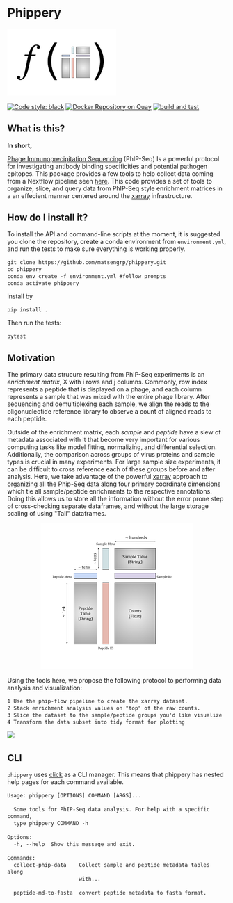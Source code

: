 # Phippery

<p>
  <img src="data/cartoons/Xarray_function.png" width="250">
</p>

[![Code style: black](https://img.shields.io/badge/code%20style-black-000000.svg)](https://github.com/psf/black)
[![Docker Repository on Quay](https://quay.io/repository/matsengrp/phippery/status "Docker Repository on Quay")](https://quay.io/repository/matsengrp/phippery)
[![build and test](https://github.com/matsengrp/phippery/workflows/build%20and%20test/badge.svg)](https://github.com/matsengrp/phippery/blob/master/.github/workflows/build-and-test.yaml)


## What is this?

**In short,**

[Phage Immunoprecipitation Sequencing](https://www.nature.com/articles/s41596-018-0025-6)
(PhIP-Seq)
Is a powerful protocol for investigating antibody binding specificities and potential pathogen epitopes.
This package provides a few tools to help collect data coming from a Nextflow pipeline seen
[here](https://github.com/matsengrp/phip-flow).
This code provides a set of tools to organize, slice, and query data from PhIP-Seq style enrichment matrices in
a an effecient manner centered around the [xarray](http://xarray.pydata.org/en/stable/) infrastructure.

## How do I install it?

To install the API and command-line scripts at the moment,
it is suggested you clone the repository, create a conda
environment from `environment.yml`, and run the tests to make
sure everything is working properly.

```
git clone https://github.com/matsengrp/phippery.git
cd phippery
conda env create -f environment.yml #follow prompts
conda activate phippery
```

install by
```
pip install .
```

Then run the tests:
```
pytest
```

## Motivation

The primary data strucure resulting from PhIP-Seq experiments is an _enrichment matrix_, X
with i rows and j columns. Commonly, row index represents a peptide that is displayed on a phage,
and each column represents a sample that was mixed with the entire phage library. After sequencing and
demultiplexing each sample, we align the reads to the oligonucleotide reference library to observe a
count of aligned reads to each peptide.

Outside of the enrichment matrix, each _sample_ and _peptide_
have a slew of metadata associated with it that become very important for various computing
tasks like model fitting, normalizing, and differential selection.
Additionally, the comparison across groups of virus proteins and sample types is crucial in many experiments.
For large sample size experiments, it can be difficult to cross reference each of these groups before and
after analysis. Here, we take advantage of the powerful [xarray](http://xarray.pydata.org/en/stable/)
approach to organizing all the Phip-Seq data along four primary coordinate dimensions which tie all
sample/peptide enrichments to the respective annotations. Doing this allows us to store all the
information without the error prone step of cross-checking separate dataframes, and without the
large storage scaling of using "Tall" dataframes.

<p align="center">
  <img src="data/cartoons/Xarray.png" width="350">
</p>

Using the tools here, we propose the following protocol to performing data analysis and visualization:

    1 Use the phip-flow pipeline to create the xarray dataset.
    2 Stack enrichment analysis values on "top" of the raw counts.
    3 Slice the dataset to the sample/peptide groups you'd like visualize
    4 Transform the data subset into tidy format for plotting

<p>
  <img src="data/cartoons/tables_layering.png" width="250">
</p>


## CLI

`phippery` uses
[click](https://click.palletsprojects.com/en/7.x/) as a CLI manager. This means
that phippery has nested help pages for each command available.

```
Usage: phippery [OPTIONS] COMMAND [ARGS]...

  Some tools for PhIP-Seq data analysis. For help with a specific command,
  type phippery COMMAND -h

Options:
  -h, --help  Show this message and exit.

Commands:
  collect-phip-data    Collect sample and peptide metadata tables along
                       with...

  peptide-md-to-fasta  convert peptide metadata to fasta format.
```

